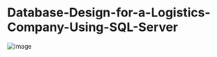 # Database-Design-for-a-Logistics-Company-Using-SQL-Server
![image](https://github.com/user-attachments/assets/5b87e712-7ed2-41bf-8f0a-b52f516d361f)
